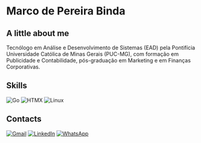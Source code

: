 # Marco de Pereira Binda

## A little about me 

Tecnólogo em Análise e Desenvolvimento de Sistemas (EAD) pela Pontifícia Universidade Católica de Minas Gerais (PUC-MG), com formação em Publicidade e Contabilidade, pós-graduação em Marketing e em Finanças Corporativas.

## Skills

![Go](https://img.shields.io/badge/Code-Go-informational?style=flat&logo=go&color=777BB4)
![HTMX](https://img.shields.io/badge/Framework-HTMX-informational?style=flat&logo=htmx&color=F7DF1E)
![Linux](https://img.shields.io/badge/System-Linux-informational?style=flat&logo=linux&color=FCC624)

## Contacts

  [![Gmail](https://img.shields.io/badge/Gmail-D14836?style=for-the-badge&logo=gmail&logoColor=white)](mailto:binda.marco@gmail.com) [![LinkedIn](https://img.shields.io/badge/linkedin-%230077B5.svg?style=for-the-badge&logo=linkedin&logoColor=white)](https://www.linkedin.com/in/marcopbinda//) [![WhatsApp](https://img.shields.io/badge/WhatsApp-25D366?style=for-the-badge&logo=whatsapp&logoColor=white)](https://wa.me/5527998462588)
